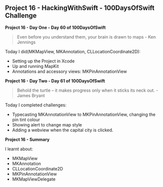 ## Project 16 - HackingWithSwift - 100DaysOfSwift Challenge

**Project 16 - Day One - Day 60 of 100DaysOfSwift**

> Even before you understand them, your brain is drawn to maps - Ken Jennings

Today I did(MKMapView, MKAnnotation, CLLocationCoordinate2D):

- Setting up the Project in Xcode
- Up and running MapKit
- Annotations and accessory views: MKPinAnnotationView

**Project 16 - Day Two - Day 61 of 100DaysOfSwift**

> Behold the turtle – it makes progress only when it sticks its neck out. - James Bryant

Today I completed challenges:

- Typecasting MKAnnotationView to MKPinAnnotationView, changing the pin tint colour
- Showing alert to change map style
- Adding a webview when the capital city is clicked.

**Project 16 - Summary**

I learnt about: 

- MKMapView
- MKAnnotation
- CLLocationCoordinate2D
- MKPinAnnotationView
- MKMapViewDelegate
